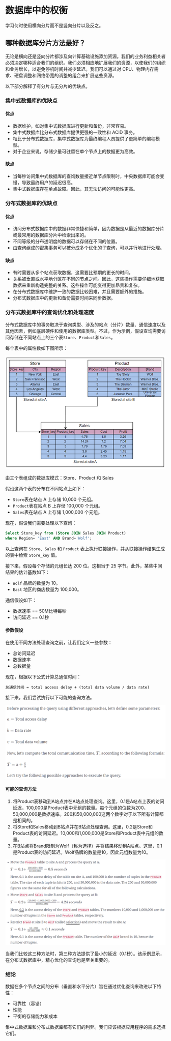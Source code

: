 # 数据库中的权衡

学习何时使用横向分片而不是竖向分片以及反之。


## 哪种数据库分片方法最好？

无论是横向还是竖向分片都涉及向计算基础设施添加资源。我们的业务利益相关者必须决定哪种适合我们的组织。我们必须相应地扩展我们的资源，以使我们的组织和业务增长，以避免停机时间并减少延迟。我们可以通过对 CPU、物理内存需求、硬盘调整和网络带宽的调整的组合来扩展这些资源。

以下部分解释了有分片与无分片的优缺点。

### 集中式数据库的优缺点

#### 优点

- 数据维护，如对集中式数据库进行更新和备份，非常容易。
- 集中式数据库比分布式数据库提供更强的一致性和 ACID 事务。
- 相比于分布式数据库，集中式数据库为最终编程人员提供了更简单的编程模型。
- 对于企业来说，存储少量可驻留在单个节点上的数据更为高效。

#### 缺点

- 当每秒访问集中式数据库的查询数量接近单节点限制时，中央数据库可能会变慢，导致最终用户的延迟很高。
- 集中式数据库存在单点故障。因此，其无法访问的可能性更高。

### 分布式数据库的优缺点

#### 优点

- 访问分布式数据库中的数据非常快捷和简单，因为数据是从最近的数据库分片或最常用的数据库分片中检索出来的。
- 不同等级的分布透明度的数据可以存储在不同的位置。
- 由查询组成的密集事务可以被分成多个优化的子查询，可以并行地进行处理。

#### 缺点

- 有时需要从多个站点获取数据，这需要比预期的更长的时间。
- 关系被垂直或水平地分区在不同的节点之间。因此，这些操作需要仔细地获取数据来重新构造完整的关系。这些操作可能变得更加昂贵和复杂。
- 在分布式数据库中维护一致的数据比较困难，并且需要额外的措施。
- 分布式数据库中的更新和备份需要时间来同步数据。

### 分布式数据库中的查询优化和处理速度

分布式数据库中的事务取决于查询类型、涉及的站点（分片）数量、通信速度以及其他因素，例如底层硬件和使用的数据库类型。不过，作为示例，假设查询需要访问存储在不同站点上的三个表`Store`、`Product`和`Sales`。

每个表中的属性数如下图所示：

![QQ 截图 20230407115228](/img/09-Databases/QQ截图20230407115228.png)

由三个表组成的数据库模式：Store、Product 和 Sales

假设这两个表的分布在不同站点上如下：

- `Store`表在站点 A 上存储 10,000 个元组。
- `Product`表在站点 B 上存储 100,000 个元组。
- `Sales`表在站点 A 上存储 1,000,000 个元组。

现在，假设我们需要处理以下查询：

```sql
Select Store_key from (Store JOIN Sales JOIN Product)
where Region= 'East' AND Brand='Wolf';
```

以上查询在 `Store`、`Sales` 和 `Product` 表上执行联接操作，并从联接操作结果生成的表中检索 `Store_key` 值。

接下来，假设每个存储的元组长达 200 位。这相当于 25 字节。此外，某些中间结果的估计基数如下：

- `Wolf` 品牌的数量为 10。
- `East` 地区的商店数量为 100,000。

通信假设如下：
- 数据速率 == 50M比特每秒
- 访问延迟 == 0.1秒

#### 参数假设
在使用不同方法处理查询之前，让我们定义一些参数：
- 总访问延迟
- 数据速率
- 总数据量

现在，根据以下公式计算总通信时间：

```
总通信时间 = total access delay + (total data volume / data rate)
```

接下来，我们尝试执行以下可能的查询方法。

![QQ截图20230407115248](/img/09-Databases/QQ截图20230407115248.png)

#### 可能的查询方法
1. 将Product表移动到A站点并在A站点处理查询。这里，0.1是A站点上表的访问延迟，100,000是Product表中元组的数量。每个元组的位数为200，50,000,000是数据速率。200和50,000,000这两个数字对于以下所有计算都是相同的。
2. 将Store和Sales移动到B站点并在B站点处理查询。这里，0.2是Store和Product表的访问延迟。10,000和1,000,000是Store和Product表中元组的数量。
3. 在B站点将Brand限制为Wolf（称为选择）并将结果移动到A站点。这里，0.1是Product表的访问延迟。Wolf品牌的数量是10，因此元组数量为10。

![QQ截图20230407115258](/img/09-Databases/QQ截图20230407115258.png)

当我们比较这三种方法时，第三种方法提供了最小的延迟（0.1秒）。该示例显示，在分布式数据库中，精心优化的查询也是至关重要的。

### 结论
数据在多个节点之间的分布（垂直和水平分片）旨在通过优化查询来改进以下特性：
- 可靠性（容错）
- 性能
- 平衡的存储能力和成本

集中式数据库和分布式数据库都有它们的利弊。我们应该根据应用程序的需求选择它们。